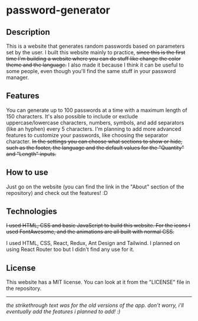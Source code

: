 # password-generator

## Description
This is a website that generates random passwords based on parameters set by the user. I built this website mainly to practice, ~~since this is the first time I'm building a website where you can do stuff like change the color theme and the language.~~
I also made it because I think it can be useful to some people, even though you'll find the same stuff in your password manager.

## Features
You can generate up to 100 passwords at a time with a maximum length of 150 characters. It's also possible to include or exclude uppercase/lowercase characters, numbers, symbols, and add separators (like an hyphen) every 5 characters. I'm planning to add more advanced features to customize your passwords, like choosing the separator character.
~~In the settings you can choose what sections to show or hide, such as the footer, the language and the default values for the "Quantity" and "Length" inputs.~~

## How to use
Just go on the website (you can find the link in the "About" section of the repository) and check out the features! :D

## Technologies
~~I used HTML, CSS and basic JavaScript to build this website. For the icons I used FontAwesome, and the animations are all built with normal CSS.~~

I used HTML, CSS, React, Redux, Ant Design and Tailwind. I planned on using React Router too but I didn't find any use for it.

## License
This website has a MIT license. You can look at it from the "LICENSE" file in the repository.

***
*the strikethrough text was for the old versions of the app. don't worry, i'll eventually add the features i planned to add! :)*